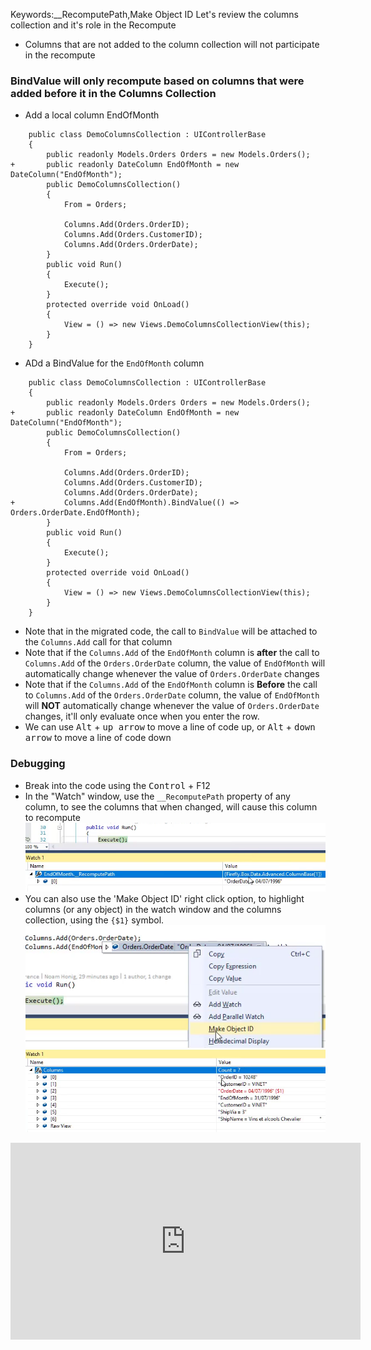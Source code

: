 ﻿Keywords:__RecomputePath,Make Object ID
Let's review the columns collection and it's role in the Recompute

* Columns that are not added to the column collection will not participate in the recompute
### BindValue will only recompute based on columns that were added before it in the Columns Collection

* Add a local column EndOfMonth
```csdiff
    public class DemoColumnsCollection : UIControllerBase
    {
        public readonly Models.Orders Orders = new Models.Orders();
+       public readonly DateColumn EndOfMonth = new DateColumn("EndOfMonth");
        public DemoColumnsCollection()
        {
            From = Orders;

            Columns.Add(Orders.OrderID);
            Columns.Add(Orders.CustomerID);
            Columns.Add(Orders.OrderDate);
        }
        public void Run()
        {
            Execute();
        }
        protected override void OnLoad()
        {
            View = () => new Views.DemoColumnsCollectionView(this);
        }
    }
```
* ADd a BindValue for the `EndOfMonth` column
```csdiff
    public class DemoColumnsCollection : UIControllerBase
    {
        public readonly Models.Orders Orders = new Models.Orders();
+       public readonly DateColumn EndOfMonth = new DateColumn("EndOfMonth");
        public DemoColumnsCollection()
        {
            From = Orders;

            Columns.Add(Orders.OrderID);
            Columns.Add(Orders.CustomerID);
            Columns.Add(Orders.OrderDate);
+           Columns.Add(EndOfMonth).BindValue(() => Orders.OrderDate.EndOfMonth);
        }
        public void Run()
        {
            Execute();
        }
        protected override void OnLoad()
        {
            View = () => new Views.DemoColumnsCollectionView(this);
        }
    }
```
* Note that in the migrated code, the call to `BindValue` will be attached to the `Columns.Add` call for that column
* Note that if the `Columns.Add` of the `EndOfMonth` column is **after** the call to `Columns.Add` of the `Orders.OrderDate` column, the value of `EndOfMonth` will automatically change whenever the value of `Orders.OrderDate` changes
* Note that if the `Columns.Add` of the `EndOfMonth` column is **Before** the call to `Columns.Add` of the `Orders.OrderDate` column, the value of `EndOfMonth` will **NOT** automatically change whenever the value of `Orders.OrderDate` changes, it'll only evaluate once when you enter the row.
* We can use <kbd>Alt</kbd> + <kbd>up arrow</kbd> to move a line of code up, or <kbd>Alt</kbd> + <kbd>down arrow</kbd> to move a line of code down
### Debugging
* Break into the code using the <kbd>Control</kbd> + F12
* In the "Watch" window, use the `__RecomputePath` property of any column, to see the columns that when changed, will cause this column to recompute  
![2017 02 28 10H35 11](2017-02-28_10h35_11.png)
* You can also use the 'Make Object ID' right click option, to highlight columns (or any object) in the watch window and the columns collection, using the `{$1}` symbol.  
![2017 02 28 10H37 36](2017-02-28_10h37_36.png)  
![2017 02 28 10H37 58](2017-02-28_10h37_58.png)









<iframe width="560" height="315" src="https://www.youtube.com/embed/nuXkncsdbfc?list=PL1DEQjXG2xnLhBFafjdkhUD_rDsiXiXHr" frameborder="0" allowfullscreen></iframe>

